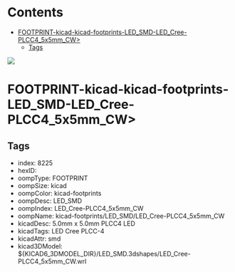 



Contents
========

* [FOOTPRINT-kicad-kicad-footprints-LED_SMD-LED_Cree-PLCC4_5x5mm_CW>](#footprint-kicad-kicad-footprints-led_smd-led_cree-plcc4_5x5mm_cw)
	* [Tags](#tags)
  
![][im]
# FOOTPRINT-kicad-kicad-footprints-LED_SMD-LED_Cree-PLCC4_5x5mm_CW>

## Tags

- index: 8225
- hexID: 
- oompType: FOOTPRINT
- oompSize: kicad
- oompColor: kicad-footprints
- oompDesc: LED_SMD
- oompIndex: LED_Cree-PLCC4_5x5mm_CW
- oompName: kicad-footprints/LED_SMD/LED_Cree-PLCC4_5x5mm_CW
- kicadDesc: 5.0mm x 5.0mm PLCC4 LED
- kicadTags: LED Cree PLCC-4
- kicadAttr: smd
- kicad3DModel: ${KICAD6_3DMODEL_DIR}/LED_SMD.3dshapes/LED_Cree-PLCC4_5x5mm_CW.wrl



[im]: image.png

